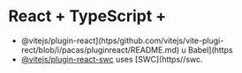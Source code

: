 # React + TypeScript + 

- @vitejs/plugin-react](htps/github.com/vitejs/vite-plugi-rect/blob/i/pacas/pluginreact/README.md) u Babel](https
- [@vitejs/plugin-react-swc](https://github.com/vitejs/vite-plugin-react-swc) uses [SWC](https//swc.

